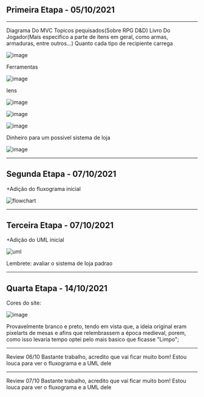 
## Primeira Etapa - 05/10/2021
_______________________________________________________________________________
Diagrama Do MVC
Topicos pequisados(Sobre RPG D&D)
Livro Do Jogador(Mais especifico a parte de itens em geral, como armas, armaduras, entre outros...)
Quanto cada tipo de recipiente carrega 

![image](https://user-images.githubusercontent.com/74030829/136121742-9fcf5e6f-aca9-4f2a-a214-bac810e5123c.png)

Ferramentas

![image](https://user-images.githubusercontent.com/74030829/136121860-5f04fa9d-48e3-448f-985f-903589b98830.png)

Iens

![image](https://user-images.githubusercontent.com/74030829/136121290-76529ef0-591e-46b0-be9c-863799ec9077.png)

![image](https://user-images.githubusercontent.com/74030829/136121356-89b66f52-0507-48f7-aff8-da7e9b2ff696.png)

![image](https://user-images.githubusercontent.com/74030829/136121576-7601203c-ce00-4f8c-8fe8-7f0c0152c376.png)

Dinheiro para um possivel sistema de loja

![image](https://user-images.githubusercontent.com/74030829/136121605-7b22f234-34cf-4c3e-96c6-d9e0e495e7b6.png)

_________________________________________________________________________________________________

## Segunda Etapa - 07/10/2021

+Adição do fluxograma inicial

![flowchart](https://user-images.githubusercontent.com/74030829/136476074-29552340-a5b1-4a8d-86d6-2d62ee593b38.jpeg)


_________________________________________________________________________________________________

## Terceira Etapa - 07/10/2021

+Adição do UML inicial

![uml](https://user-images.githubusercontent.com/74030829/136476752-688c2421-491b-45bb-8d9d-9ba9a78503a5.png)

Lembrete: avaliar o sistema de loja padrao

_________________________________________________________________________________________________

## Quarta Etapa - 14/10/2021

Cores do site:

![image](https://user-images.githubusercontent.com/74030829/137379661-84e34c85-7a45-4ad0-ba73-3878d738570b.png)

Provavelmente branco e preto, tendo em vista que, a ideia original eram pixelarts de mesas e afins que relembrassem a época medieval, porem, como isso levaria tempo optei pelo mais basico que ficasse "Limpo";

_________________________________________________________________________________________________
Review 06/10
Bastante trabalho, acredito que vai ficar muito bom! Estou louca para ver o fluxograma e a UML dele
_________________________________________________________________________________________________
Review 07/10
Bastante trabalho, acredito que vai ficar muito bom! Estou louca para ver o fluxograma e a UML dele
